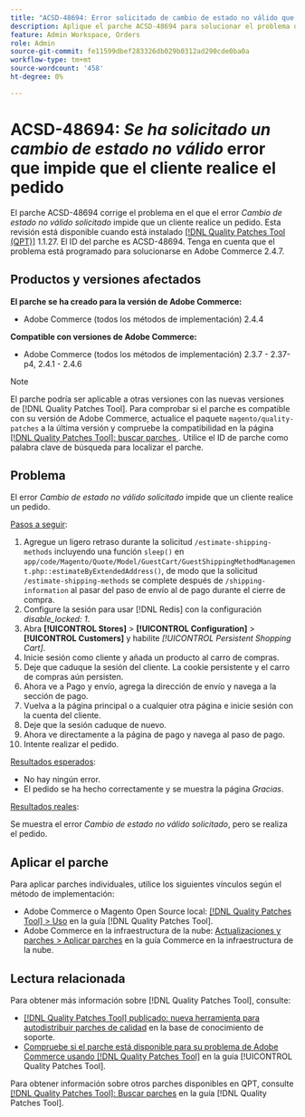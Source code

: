 ```yaml
---
title: "ACSD-48694: Error solicitado de cambio de estado no válido que impide al cliente realizar el pedido"
description: Aplique el parche ACSD-48694 para solucionar el problema de Adobe Commerce donde el error *Se ha solicitado un cambio de estado no válido* impide que un cliente realice un pedido.
feature: Admin Workspace, Orders
role: Admin
source-git-commit: fe11599dbef283326db029b0312ad290cde0ba0a
workflow-type: tm+mt
source-wordcount: '458'
ht-degree: 0%

---
```


# ACSD-48694: *Se ha solicitado un cambio de estado no válido* error que impide que el cliente realice el pedido

El parche ACSD-48694 corrige el problema en el que el error *Cambio de estado no válido solicitado* impide que un cliente realice un pedido. Esta revisión está disponible cuando está instalado [[!DNL Quality Patches Tool (QPT)]](https://experienceleague.adobe.com/en/docs/commerce-knowledge-base/kb/announcements/commerce-announcements/magento-quality-patches-released-new-tool-to-self-serve-quality-patches) 1.1.27. El ID del parche es ACSD-48694. Tenga en cuenta que el problema está programado para solucionarse en Adobe Commerce 2.4.7.

## Productos y versiones afectados

**El parche se ha creado para la versión de Adobe Commerce:**

* Adobe Commerce (todos los métodos de implementación) 2.4.4

**Compatible con versiones de Adobe Commerce:**

* Adobe Commerce (todos los métodos de implementación) 2.3.7 - 2.37-p4, 2.4.1 - 2.4.6

>[!NOTE]
>
>El parche podría ser aplicable a otras versiones con las nuevas versiones de [!DNL Quality Patches Tool]. Para comprobar si el parche es compatible con su versión de Adobe Commerce, actualice el paquete `magento/quality-patches` a la última versión y compruebe la compatibilidad en la página [[!DNL Quality Patches Tool]: buscar parches ](https://experienceleague.adobe.com/tools/commerce-quality-patches/index.html). Utilice el ID de parche como palabra clave de búsqueda para localizar el parche.

## Problema

El error *Cambio de estado no válido solicitado* impide que un cliente realice un pedido.

<u>Pasos a seguir</u>:

1. Agregue un ligero retraso durante la solicitud `/estimate-shipping-methods` incluyendo una función `sleep()` en `app/code/Magento/Quote/Model/GuestCart/GuestShippingMethodManagement.php::estimateByExtendedAddress()`, de modo que la solicitud `/estimate-shipping-methods` se complete después de `/shipping-information` al pasar del paso de envío al de pago durante el cierre de compra.
1. Configure la sesión para usar [!DNL Redis] con la configuración *disable_locked: 1*.
1. Abra **[!UICONTROL Stores]** > **[!UICONTROL Configuration]** > **[!UICONTROL Customers]** y habilite *[!UICONTROL Persistent Shopping Cart]*.
1. Inicie sesión como cliente y añada un producto al carro de compras.
1. Deje que caduque la sesión del cliente. La cookie persistente y el carro de compras aún persisten.
1. Ahora ve a Pago y envío, agrega la dirección de envío y navega a la sección de pago.
1. Vuelva a la página principal o a cualquier otra página e inicie sesión con la cuenta del cliente.
1. Deje que la sesión caduque de nuevo.
1. Ahora ve directamente a la página de pago y navega al paso de pago.
1. Intente realizar el pedido.

<u>Resultados esperados</u>:

* No hay ningún error.
* El pedido se ha hecho correctamente y se muestra la página *Gracias*.

<u>Resultados reales</u>:

Se muestra el error *Cambio de estado no válido solicitado*, pero se realiza el pedido.

## Aplicar el parche

Para aplicar parches individuales, utilice los siguientes vínculos según el método de implementación:

* Adobe Commerce o Magento Open Source local: [[!DNL Quality Patches Tool] > Uso](/help/tools/quality-patches-tool/usage.md) en la guía [!DNL Quality Patches Tool].
* Adobe Commerce en la infraestructura de la nube: [Actualizaciones y parches > Aplicar parches](https://experienceleague.adobe.com/docs/commerce-cloud-service/user-guide/develop/upgrade/apply-patches.html) en la guía Commerce en la infraestructura de la nube.

## Lectura relacionada

Para obtener más información sobre [!DNL Quality Patches Tool], consulte:

* [[!DNL Quality Patches Tool] publicado: nueva herramienta para autodistribuir parches de calidad](https://experienceleague.adobe.com/en/docs/commerce-knowledge-base/kb/announcements/commerce-announcements/magento-quality-patches-released-new-tool-to-self-serve-quality-patches) en la base de conocimiento de soporte.
* [Compruebe si el parche está disponible para su problema de Adobe Commerce usando [!DNL Quality Patches Tool]](/help/tools/quality-patches-tool/patches-available-in-qpt/check-patch-for-magento-issue-with-magento-quality-patches.md) en la guía [!UICONTROL Quality Patches Tool].


Para obtener información sobre otros parches disponibles en QPT, consulte [[!DNL Quality Patches Tool]: Buscar parches](https://experienceleague.adobe.com/tools/commerce-quality-patches/index.html) en la guía [!DNL Quality Patches Tool].
